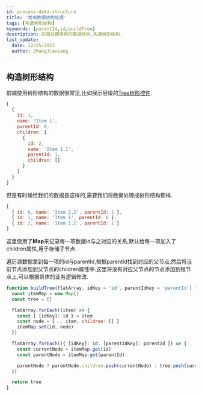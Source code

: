 ```yaml
---
id: process-data-structure
title: '常用数据结构处理'
tags: [构造树形结构]
keywords: [parentId,id,buildTree]
description: 前端处理常用的数据结构,构造树形结构.
last_update:
  date: 12/25/2023
  author: ZhangJiaxiang
---
```


## 构造树形结构
前端使用树形结构的数据很常见,比如展示层级的[Tree树形控件](https://element.eleme.cn/#/zh-CN/component/tree).
```javascript
[
  {
    id: 1,
    name: 'Item 1',
    parentId: 8,
    children: [
      {
        id: 2,
        name: 'Item 1.1',
        parentId: 1,
        children: []
      }
    ]
  }
]
```
但是有时候给我们的数据是这样的,需要我们将数据处理成树形结构那样.
```javascript
[
  { id: 6, name: 'Item 2.2', parentId: 1 },
  { id: 1, name: 'Item 1', parentId: 8 },
  { id: 2, name: 'Item 1.1', parentId: 1 }
]
```
这里使用了**Map**来记录每一项数据id与之对应的关系,默认给每一项加入了children属性,用于存储子节点.

遍历源数据拿到每一项的id与parentId,根据parentId找到对应的父节点,然后将当前节点添加到父节点的children属性中.这里将没有对应父节点的节点添加到根节点上,可以根据具体的业务逻辑修改.
```javascript
function buildTree(flatArray, idKey = 'id', parentIdKey = 'parentId') {
  const itemMap = new Map()
  const tree = []

  flatArray.forEach((item) => {
    const { [idKey]: id } = item
    const node = { ...item, children: [] }
    itemMap.set(id, node)
  })

  flatArray.forEach(({ [idKey]: id, [parentIdKey]: parentId }) => {
    const currentNode = itemMap.get(id)
    const parentNode = itemMap.get(parentId)

    parentNode ? parentNode.children.push(currentNode) : tree.push(currentNode)
  })

  return tree
}
``` 

